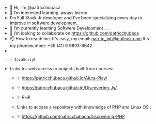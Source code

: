 - 👋 Hi, I’m @patricchubaca
-  👀  I’m interested learning, aways learne.
-  I'm Full Stack Jr developer and I've been specializing every day to improve in software development.
-  🌱 I’m currently learning Softwere Development ...
-  💞️ I’m looking to collaborate on https://github.com/patricchubaca
-  📫 How to reach me. It's easy, my email: patrtic_job@outlook.com It's my phonenumber: +55 (41) 9 9803-8642
-  

     - ✨ JavaScript
  - Links for web access to projects built from courses:
    - ✨ https://patricchubaca.github.io/Alura-Play/
    - ✨ https://patricchubaca.github.io/Discovering-Js/
      

    - ✨ PHP
    - Links to access a repository with knowledge of PHP and Linux OS :
    - ✨ https://github.com/patricchubaca/Discovering-PHP
    
<!---
patricchubaca/patricchubaca is a ✨ special ✨ repository because its `README.md` (this file) appears on your GitHub profile.
You can click the Preview link to take a look at your changes.
--->
